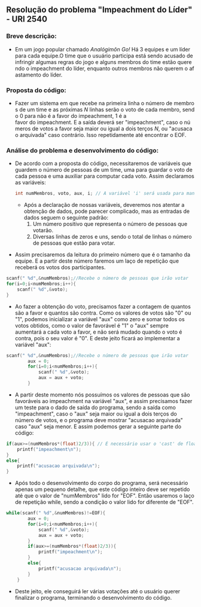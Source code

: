 ## **Resolução do problema "Impeachment do Líder" - URI 2540**

### **Breve descrição:**

- Em um jogo popular chamado *Analógimôn Go!* Há 3 equipes e um líder para cada equipe.O time que o usuário participa está sendo acusado de infringir algumas regras do jogo e alguns membros do time estão querendo o impeachment do líder, enquanto outros membros não querem o afastamento do líder.

### Proposta **do código:**

- Fazer um sistema em que recebe na primeira linha o número de membros de um time e as próximas *N* linhas serão o voto de cada membro, sendo 0 para não é a favor do impeachment, 1 é a favor do impeachment. E a saída deverá ser "impeachment", caso o números de votos a favor seja maior ou igual a dois terços *N*, ou "acusacao arquivada" caso contrário. Isso repetidamente até encontrar o EOF.

### **Análise do problema e desenvolvimento do código:**

- De acordo com a proposta do código, necessitaremos de variáveis que guardem o número de pessoas de um time, uma para guardar o voto de cada pessoa e uma auxiliar para computar cada voto. Assim declaramos as variáveis:

    ```c
    int numMembros, voto, aux, i; // A variável 'i' será usada para manipulação do laço de repetição 'for' mais adiante.
    ```

    - Após a declaração de nossas variáveis, deveremos nos atentar a obtenção de dados, pode parecer complicado, mas as entradas de dados seguem o seguinte padrão:
        1. Um número positivo que representa o número de pessoas que votarão.
        2. Diversas linhas de zeros e uns, sendo o total de linhas o número de pessoas que estão para votar.
- Assim precisaremos da leitura do primeiro número que é o tamanho da equipe. E a partir deste número faremos um laço de repetição que receberá os votos dos participantes.

```c
scanf(" %d",&numMembros);//Recebe o número de pessoas que irão votar
for(i=0;i<numMembros;i++){
	scanf(" %d",&voto);
}
```

- Ao fazer a obtenção do voto, precisamos fazer a contagem de quantos são a favor e quantos são contra. Como os valores de votos são "0" ou "1", podemos inicializar a variável "aux" como zero e somar todos os votos obtidos, como o valor de favorável é "1" o "aux" sempre aumentará a cada voto a favor, e não será mudado quando o voto é contra, pois o seu valor é "0". E deste jeito ficará ao implementar a variável "aux":

```c
scanf(" %d",&numMembros);//Recebe o número de pessoas que irão votar
        aux = 0;
        for(i=0;i<numMembros;i++){
            scanf(" %d",&voto);
            aux = aux + voto;
        }
```

- A partir deste momento nós possuímos os valores de pessoas que são favoráveis ao impeachment na variável "aux", e assim precisamos fazer um teste para o dado de saída do programa, sendo a saída como "impeachment", caso o "aux" seja maior ou igual a dois terços do número de votos, e o programa deve mostrar "acusacao arquivada" caso "aux" seja menor. E  assim podemos gerar a seguinte parte do código:

```c
if(aux>=(numMembros*(float)2/3)){ // É necessário usar o 'cast' de float, pois caso faça a divisão inteira de 2/3, o valor resultante é 0 e desse jeito o 'aux' sempre vai ser maior que 0.
	printf("impeachment\n");
}
else{
	printf("acusacao arquivada\n");
}
```

- Após todo o desenvolvimento do corpo do programa, será necessário apenas um pequeno detalhe, que este código inteiro deve ser repetido até que o valor de "numMembros" lido for "EOF". Então usaremos o laço de repetição while, sendo a condição o valor lido for diferente de "EOF".

```c
while(scanf(" %d",&numMembros)!=EOF){
        aux = 0;
        for(i=0;i<numMembros;i++){
            scanf(" %d",&voto);
            aux = aux + voto;
        }
        if(aux>=(numMembros*(float)2/3)){
            printf("impeachment\n");
        }
        else{
            printf("acusacao arquivada\n");
        }
    }
```

- Deste jeito, ele conseguirá ler várias votações até o usuário querer finalizar o programa, terminando o desenvolvimento do código.